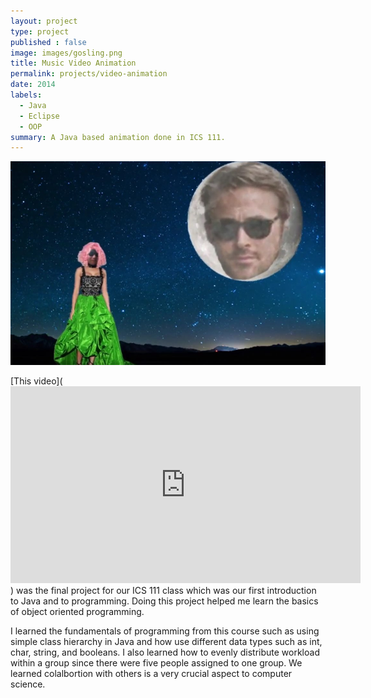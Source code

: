```yaml
---
layout: project
type: project
published : false
image: images/gosling.png
title: Music Video Animation
permalink: projects/video-animation
date: 2014
labels:
  - Java
  - Eclipse
  - OOP
summary: A Java based animation done in ICS 111.
---
```


<img class="ui medium right floated rounded image" src="../images/gosling2.png">

[This video](<iframe width="560" height="315" src="https://www.youtube.com/embed/kyawH1BredQ" frameborder="0" allowfullscreen></iframe>) was the final project for our ICS 111 class which was our first introduction to Java and to programming. Doing this project helped me learn the basics of object oriented programming.

I learned the fundamentals of programming from this course such as using simple class hierarchy in Java and how use different data types such as int, char, string, and booleans. I also learned how to evenly distribute workload within a group since there were five people assigned to one group. We learned colalbortion with others is a very crucial aspect to computer science.
